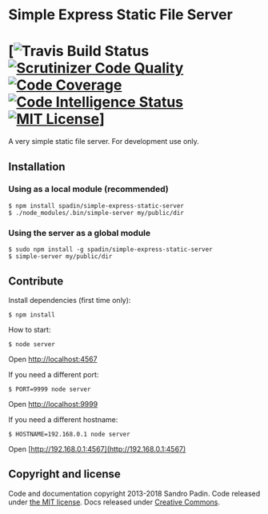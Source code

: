 # Simple Express Static File Server 
# [![Travis Build Status](https://travis-ci.org/McAngelo/sharp-services-api.svg?branch=master) [![Scrutinizer Code Quality](https://scrutinizer-ci.com/g/McAngelo/sharp-services-api/badges/quality-score.png?b=master)](https://scrutinizer-ci.com/g/McAngelo/sharp-services-api/?branch=master) [![Code Coverage](https://scrutinizer-ci.com/g/McAngelo/sharp-services-api/badges/coverage.png?b=master)](https://scrutinizer-ci.com/g/McAngelo/sharp-services-api/?branch=master) [![Code Intelligence Status](https://scrutinizer-ci.com/g/McAngelo/sharp-services-api/badges/code-intelligence.svg?b=master)](https://scrutinizer-ci.com/code-intelligence) [![MIT License](http://img.shields.io/:license-mit-blue.svg?style=flat-square)](http://badges.mit-license.org)]

A very simple static file server. For development use only.

## Installation


### Using as a local module (recommended)

    $ npm install spadin/simple-express-static-server
    $ ./node_modules/.bin/simple-server my/public/dir


### Using the server as a global module

    $ sudo npm install -g spadin/simple-express-static-server
    $ simple-server my/public/dir
    
## Contribute

Install dependencies (first time only):

    $ npm install

How to start:

    $ node server

Open [http://localhost:4567](http://localhost:4567)

If you need a different port:

    $ PORT=9999 node server

Open [http://localhost:9999](http://localhost:9999)

If you need a different hostname:

    $ HOSTNAME=192.168.0.1 node server

Open [http://192.168.0.1:4567](http://192.168.0.1:4567)

## Copyright and license

Code and documentation copyright 2013-2018 Sandro Padin. Code released under [the MIT license](https://github.com/twbs/bootstrap/blob/master/LICENSE). Docs released under [Creative Commons](https://github.com/twbs/bootstrap/blob/master/docs/LICENSE).



